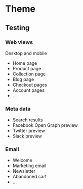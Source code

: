 # Theme

## Testing

### Web views

Desktop and mobile

* Home page
* Product page
* Collection page
* Blog page
* Checkout pages
* Account pages
* …

### Meta data

* Search results
* Facebook Open Graph preview
* Twitter preview
* Slack preview

### Email

* Welcome
* Marketing email
* Newsletter
* Abandoned cart
* …
